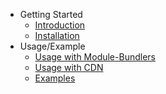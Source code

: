 <!-- docs/_sidebar.md -->

* Getting Started
    * [Introduction](/)
    * [Installation](/pages/installation/)
* Usage/Example
    * [Usage with Module-Bundlers](/pages/usage/bundlers.md)
    * [Usage with CDN](/pages/usage/browser.md)
    * [Examples](/pages/example/)
